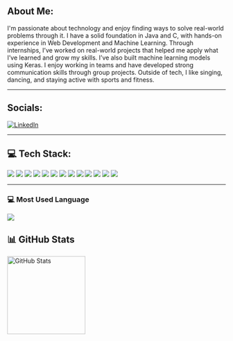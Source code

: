 <!-- README.md -->

<h2>About Me:</h2>

I'm passionate about technology and enjoy finding ways to solve real-world problems through it.
I have a solid foundation in Java and C, with hands-on experience in Web Development and Machine Learning.
Through internships, I’ve worked on real-world projects that helped me apply what I’ve learned and grow my skills.
I’ve also built machine learning models using Keras.
I enjoy working in teams and have developed strong communication skills through group projects.
Outside of tech, I like singing, dancing, and staying active with sports and fitness.



---

<h2>Socials:</h2>

[![LinkedIn](https://img.shields.io/badge/LinkedIn-0077B5?style=for-the-badge&logo=linkedin&logoColor=white)](https://www.linkedin.com/in/priyanshi-singh-36baa9248/)


---


<h2>💻 Tech Stack:</h2>

<p align="left">
  <img src="https://img.shields.io/badge/Java-ED8B00?style=for-the-badge&logo=openjdk&logoColor=white" />
  <img src="https://img.shields.io/badge/C-00599C?style=for-the-badge&logo=c&logoColor=white" />
  <img src="https://img.shields.io/badge/HTML5-E34F26?style=for-the-badge&logo=html5&logoColor=white" />
  <img src="https://img.shields.io/badge/CSS3-1572B6?style=for-the-badge&logo=css3&logoColor=white" />
  <img src="https://img.shields.io/badge/JavaScript-F7DF1E?style=for-the-badge&logo=javascript&logoColor=black" />
  <img src="https://img.shields.io/badge/React-20232A?style=for-the-badge&logo=react&logoColor=61DAFB" />
  <img src="https://img.shields.io/badge/TailwindCSS-06B6D4?style=for-the-badge&logo=tailwindcss&logoColor=white" />
  <img src="https://img.shields.io/badge/Bootstrap-563D7C?style=for-the-badge&logo=bootstrap&logoColor=white" />
  <img src="https://img.shields.io/badge/MySQL-00000F?style=for-the-badge&logo=mysql&logoColor=white" />
  <img src="https://img.shields.io/badge/SQLite-07405E?style=for-the-badge&logo=sqlite&logoColor=white" />
  <img src="https://img.shields.io/badge/NumPy-013243?style=for-the-badge&logo=numpy&logoColor=white" />
  <img src="https://img.shields.io/badge/Keras-D00000?style=for-the-badge&logo=keras&logoColor=white" />
  <img src="https://img.shields.io/badge/Canva-00C4CC?style=for-the-badge&logo=canva&logoColor=white" />
</p>

---

### 💻 Most Used Language

<img src="https://github-readme-stats.vercel.app/api/top-langs/?username=priyanshis1303&layout=compact&theme=radical" />

## 📊 GitHub Stats

<p >
  <!-- GitHub Stats Card (No stars/issues/contribs) -->
  <img 
    src="https://github-readme-stats.vercel.app/api?username=priyanshis1303&theme=radical&hide=stars,issues,contribs&hide_border=false&include_all_commits=true&count_private=true"
    alt="GitHub Stats"
    height="180px"
  />
  
  <!-- GitHub Streak Stats -->

</p>

